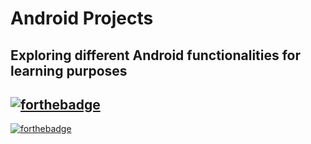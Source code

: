 # Android Projects
Exploring different Android functionalities for learning purposes
------
[![forthebadge](https://forthebadge.com/images/badges/built-for-android.svg)](https://forthebadge.com)
------
[![forthebadge](https://forthebadge.com/images/badges/made-with-java.svg)](https://forthebadge.com)
